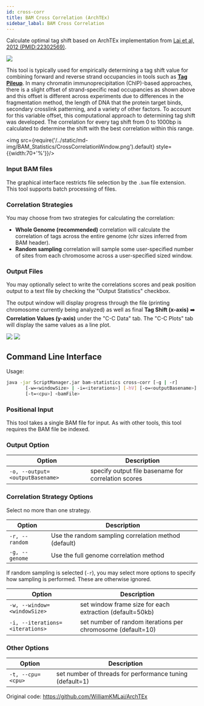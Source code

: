 ```yaml
---
id: cross-corr
title: BAM Cross Correlation (ArchTEx)
sidebar_labal: BAM Cross Correlation
---
```


<!-- ![cross-corr](/../static/icons/BAM_Statistics/Cross-Corr_square.svg) -->


Calculate optimal tag shift based on ArchTEx implementation from [Lai et al, 2012 (PMID:22302569)][lai-2012].

<div class="tutorial-img-flow-container">
  <img src={require('./img/CrossCorrelation_schematic.png').default} style={{width:50+'%',}} />
</div>


This tool is typically used for empirically determining a tag shift value for combining forward and reverse strand occupancies in tools such as [**Tag Pileup**][tag-pileup]. In many chromatin immunoprecipitation (ChIP)-based approaches, there is a slight offset of strand-specific read occupancies as shown above and this offset is different across experiments due to differences in the fragmentation method, the length of DNA that the protein target binds, secondary crosslink patterning, and a variety of other factors. To account for this variable offset, this computational approach to determining tag shift was developed. The correlation for every tag shift from 0 to 1000bp is calculated to determine the shift with the best correlation within this range.

<img src={require('/../static/md-img/BAM_Statistics/CrossCorrelationWindow.png').default} style={{width:70+'%'}}/>


### Input BAM files
The graphical interface restricts file selection by the `.bam` file extension. This tool supports batch processing of files.

### Correlation Strategies
You may choose from two strategies for calculating the correlation:

* **Whole Genome (recommended)** correlation will calculate the correlation of tags across the entire genome (chr sizes inferred from BAM header).
* **Random sampling** correlation will sample some user-specified number of sites from each chromosome across a user-specified sized window.

### Output Files
You may optionally select to write the correlations scores and peak position output to a text file by checking the "Output Statistics" checkbox.

The output window will display progress through the file (printing chromosome currently being analyzed) as well as final **Tag Shift (x-axis)** ➡️ **Correlation Values (y-axis)** under the "C-C Data" tab. The "C-C Plots" tab will display the same values as a line plot.

<div class="tutorial-img-flow-container">
  <img src={require('./img/CrossCorrelationOutput_ccdata.png').default} style={{width:50+'%',}} />
  <img src={require('./img/CrossCorrelationOutput_ccplot.png').default} style={{width:50+'%',}} />
</div>


## Command Line Interface

Usage:
```bash
java -jar ScriptManager.jar bam-statistics cross-corr [-g | -r]
       [-w=<windowSize> | -i=<iterations>] [-hV] [-o=<outputBasename>]
       [-t=<cpu>] <bamFile>
```


### Positional Input

This tool takes a single BAM file for input. As with other tools, this tool requires the BAM file be indexed.


### Output Option

| Option | Description |
| ------ | ----------- |
| `-o, --output=<outputBasename>` | specify output file basename for correlation scores |


### Correlation Strategy Options
Select no more than one strategy.

| Option | Description |
| ------ | ----------- |
| `-r, --random` | Use the random sampling correlation method (default) |
| `-g, --genome` | Use the full genome correlation method |

If random sampling is selected (`-r`), you may select more options to specify how sampling is performed. These are otherwise ignored.

| Option | Description |
| ------ | ----------- |
| `-w, --window=<windowSize>` | set window frame size for each extraction (default=50kb) |
| `-i, --iterations=<iterations>` | set number of random iterations per chromosome (default=10) |


### Other Options

| Option | Description |
| ------ | ----------- |
| `-t, --cpu=<cpu>` | set number of threads for performance tuning (default=1) |


Original code: https://github.com/WilliamKMLai/ArchTEx

[lai-2012]:https://pubmed.ncbi.nlm.nih.gov/22302569/

[tag-pileup]:/docs/read-analysis/tag-pileup
